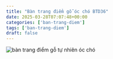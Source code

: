```yaml
---
title: "Bàn trang điểm gỗ óc chó BTD36"
date: 2025-03-28T07:07:48+00:00
categories: ['ban-trang-diem']
tags: ['ban-trang-diem']
draft: false
---
```

![bàn trang điểm gỗ tự nhiên óc chó](/img/ban-td/btd36/ban-trang-diem-go-oc-cho-btd36-8.webp)